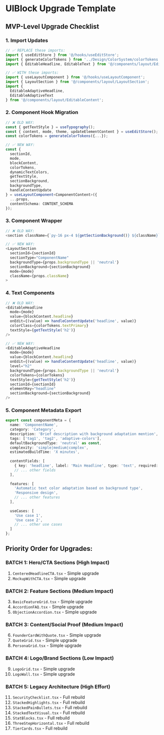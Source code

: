 # UIBlock Upgrade Template

## MVP-Level Upgrade Checklist

### 1. **Import Updates**
```typescript
// ✅ REPLACE these imports:
import { useEditStore } from '@/hooks/useEditStore';
import { generateColorTokens } from '../Design/ColorSystem/colorTokens';
import { EditableHeadline, EditableText } from '@/components/layout/EditableContent';

// ✅ WITH these imports:
import { useLayoutComponent } from '@/hooks/useLayoutComponent';
import { LayoutSection } from '@/components/layout/LayoutSection';
import { 
  EditableAdaptiveHeadline, 
  EditableAdaptiveText 
} from '@/components/layout/EditableContent';
```

### 2. **Component Hook Migration**
```typescript
// ❌ OLD WAY:
const { getTextStyle } = useTypography();
const { content, mode, theme, updateElementContent } = useEditStore();
const colorTokens = generateColorTokens({...});

// ✅ NEW WAY:
const {
  sectionId,
  mode,
  blockContent,
  colorTokens,
  dynamicTextColors,
  getTextStyle,
  sectionBackground,
  backgroundType,
  handleContentUpdate
} = useLayoutComponent<ComponentContent>({
  ...props,
  contentSchema: CONTENT_SCHEMA
});
```

### 3. **Component Wrapper**
```typescript
// ❌ OLD WAY:
<section className={`py-16 px-4 ${getSectionBackground()} ${className}`}>

// ✅ NEW WAY:
<LayoutSection
  sectionId={sectionId}
  sectionType="ComponentName"
  backgroundType={props.backgroundType || 'neutral'}
  sectionBackground={sectionBackground}
  mode={mode}
  className={props.className}
>
```

### 4. **Text Components**
```typescript
// ❌ OLD WAY:
<EditableHeadline
  mode={mode}
  value={blockContent.headline}
  onEdit={(value) => handleContentUpdate('headline', value)}
  colorClass={colorTokens.textPrimary}
  textStyle={getTextStyle('h2')}
/>

// ✅ NEW WAY:
<EditableAdaptiveHeadline
  mode={mode}
  value={blockContent.headline}
  onEdit={(value) => handleContentUpdate('headline', value)}
  level="h2"
  backgroundType={props.backgroundType || 'neutral'}
  colorTokens={colorTokens}
  textStyle={getTextStyle('h2')}
  sectionId={sectionId}
  elementKey="headline"
  sectionBackground={sectionBackground}
/>
```

### 5. **Component Metadata Export**
```typescript
export const componentMeta = {
  name: 'ComponentName',
  category: 'Category',
  description: 'Brief description with background adaptation mention',
  tags: ['tag1', 'tag2', 'adaptive-colors'],
  defaultBackgroundType: 'neutral' as const,
  complexity: 'simple|medium|complex',
  estimatedBuildTime: 'X minutes',
  
  contentFields: [
    { key: 'headline', label: 'Main Headline', type: 'text', required: true },
    // ... other fields
  ],
  
  features: [
    'Automatic text color adaptation based on background type',
    'Responsive design',
    // ... other features
  ],
  
  useCases: [
    'Use case 1',
    'Use case 2',
    // ... other use cases
  ]
};
```

## Priority Order for Upgrades:

### **BATCH 1: Hero/CTA Sections (High Impact)**
1. `CenteredHeadlineCTA.tsx` - Simple upgrade
2. `MockupWithCTA.tsx` - Simple upgrade

### **BATCH 2: Feature Sections (Medium Impact)**  
3. `BasicFeatureGrid.tsx` - Simple upgrade
4. `AccordionFAQ.tsx` - Simple upgrade
5. `ObjectionAccordion.tsx` - Simple upgrade

### **BATCH 3: Content/Social Proof (Medium Impact)**
6. `FounderCardWithQuote.tsx` - Simple upgrade
7. `QuoteGrid.tsx` - Simple upgrade
8. `PersonaGrid.tsx` - Simple upgrade

### **BATCH 4: Logo/Brand Sections (Low Impact)**
9. `LogoGrid.tsx` - Simple upgrade
10. `LogoWall.tsx` - Simple upgrade

### **BATCH 5: Legacy Architecture (High Effort)**
11. `SecurityChecklist.tsx` - Full rebuild
12. `StackedHighlights.tsx` - Full rebuild  
13. `StackedPainBullets.tsx` - Full rebuild
14. `StackedTextVisual.tsx` - Full rebuild
15. `StatBlocks.tsx` - Full rebuild
16. `ThreeStepHorizontal.tsx` - Full rebuild
17. `TierCards.tsx` - Full rebuild